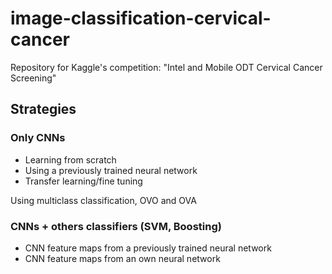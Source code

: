 # image-classification-cervical-cancer

Repository for Kaggle's competition: "Intel and Mobile ODT Cervical Cancer Screening"

## Strategies

### Only CNNs

* Learning from scratch
* Using a previously trained neural network
* Transfer learning/fine tuning

Using multiclass classification, OVO and OVA

### CNNs + others classifiers (SVM, Boosting)

* CNN feature maps from a previously trained neural network
* CNN feature maps from an own neural network
